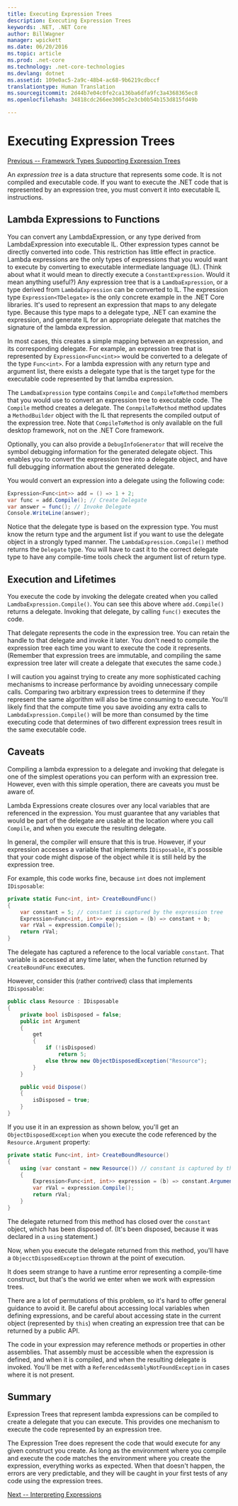 ```yaml
---
title: Executing Expression Trees
description: Executing Expression Trees
keywords: .NET, .NET Core
author: BillWagner
manager: wpickett
ms.date: 06/20/2016
ms.topic: article
ms.prod: .net-core
ms.technology: .net-core-technologies
ms.devlang: dotnet
ms.assetid: 109e0ac5-2a9c-48b4-ac68-9b6219cdbccf
translationtype: Human Translation
ms.sourcegitcommit: 2d44b7e04c0fe2ca136ba6dfa9fc3a4368365ec8
ms.openlocfilehash: 34818cdc266ee3005c2e3cb0b54b153d815fd49b

---
```


# Executing Expression Trees

[Previous -- Framework Types Supporting Expression Trees](expression-classes.md)

An *expression tree* is a data structure that represents some code.
It is not compiled and executable code. If you want to execute the .NET code that is represented by an expression tree, you must convert it into executable IL instructions. 
## Lambda Expressions to Functions
You can convert any LambdaExpression, or any type derived from LambdaExpression into executable IL. Other expression types cannot be directly converted into code. This restriction has little effect in practice. Lambda expressions are the only types of expressions that you would want to execute by converting to executable intermediate language (IL). (Think about what it would mean to directly execute a `ConstantExpression`. Would it mean anything useful?) Any expression tree that is a `LamdbaExpression`, or a type derived from `LambdaExpression` can be converted to IL.
The expression type `Expression<TDelegate>` is the only concrete example in the .NET Core libraries. It's used to represent an expression that maps to any delegate type. Because this type maps to a delegate type, .NET can examine the expression, and generate IL for an appropriate delegate that matches the signature of the lambda expression. 

In most cases, this creates a simple mapping between an expression, and its corresponding delegate. For example, an expression tree that is represented by `Expression<Func<int>>` would be converted to a delegate of the type `Func<int>`. For a lambda expression with any return type and argument list, there exists a delegate type that is the target type for the executable code represented by that lamdba expression.

The `LamdbaExpression` type contains `Compile` and `CompileToMethod` members that you would use to convert an expression tree to executable code. The `Compile` method creates a delegate. The `ConmpileToMethod` method updates a `MethodBuilder` object with the IL that represents the compiled output of the expression tree. Note that `CompileToMethod` is only available on the full desktop framework, not on the .NET Core framework.

Optionally, you can also provide a `DebugInfoGenerator` that will receive the symbol debugging information for the generated delegate object. This enables you to convert the expression tree into a delegate object, and have full debugging information about the generated delegate.

You would convert an expression into a delegate using the following code:

```cs
Expression<Func<int>> add = () => 1 + 2;
var func = add.Compile(); // Create Delegate
var answer = func(); // Invoke Delegate
Console.WriteLine(answer);
```

Notice that the delegate type is based on the expression type. You must know the return type and the argument list if you want to use the delegate object in a strongly typed manner. The `LambdaExpression.Compile()` method returns the `Delegate` type. You will have to cast it to the correct delegate type to have any compile-time tools check the argument list of return type.

## Execution and Lifetimes

You execute the code by invoking the delegate created when you called `LamdbaExpression.Compile()`. You can see this above where `add.Compile()` returns a delegate. Invoking that delegate, by calling `func()` executes the code.

That delegate represents the code in the expression tree. You can retain the handle to that delegate and invoke it later. You don't need to compile the expression tree each time you want to execute the code it represents. (Remember that expression trees are immutable, and compiling the same expression tree later will create a delegate that executes the same code.)

I will caution you against trying to create any more sophisticated caching mechanisms to increase performance by avoiding unnecessary compile calls. Comparing two arbitrary expression trees to determine if they represent the same algorithm will also be time consuming to execute. You'll likely find that the compute time you save avoiding any extra calls to `LambdaExpression.Compile()` will be more than consumed by the time executing code that determines of two different expression trees result in the same executable code.

## Caveats

Compiling a lambda expression to a delegate and invoking that delegate is one of the simplest operations you can perform with an expression tree. However, even with this simple operation, there are caveats you must be aware of. 

Lambda Expressions create closures over any local variables that are referenced in the expression. You must guarantee that any variables that would be part of the delegate are usable at the location where you call `Compile`, and when you execute the resulting delegate.

In general, the compiler will ensure that this is true. However, if your expression accesses a variable that implements `IDisposable`, it's possible that your code might dispose of the object while it is still held by the expression tree.

For example, this code works fine, because `int` does not implement `IDisposable`:

```cs
private static Func<int, int> CreateBoundFunc()
{
    var constant = 5; // constant is captured by the expression tree
    Expression<Func<int, int>> expression = (b) => constant + b;
    var rVal = expression.Compile();
    return rVal;
}
```

The delegate has captured a reference to the local variable `constant`.
That variable is accessed at any time later, when the function returned by `CreateBoundFunc` executes.

However, consider this (rather contrived) class that implements `IDisposable`:

```cs
public class Resource : IDisposable
{
    private bool isDisposed = false;
    public int Argument
    {
        get
        {
            if (!isDisposed)
                return 5;
            else throw new ObjectDisposedException("Resource");
        }
    }

    public void Dispose()
    {
        isDisposed = true;
    }
}
```

If you use it in an expression as shown below, you'll get an `ObjectDisposedException` when you execute the code referenced by the `Resource.Argument` property:

```cs
private static Func<int, int> CreateBoundResource()
{
    using (var constant = new Resource()) // constant is captured by the expression tree
    {
        Expression<Func<int, int>> expression = (b) => constant.Argument + b;
        var rVal = expression.Compile();
        return rVal;
    }
}
```

The delegate returned from this method has closed over the `constant` object, which has been disposed of. (It's been disposed, because it was declared in a `using` statement.) 

Now, when you execute the delegate returned from this method, you'll have a `ObjecctDisposedException` thrown at the point of execution.

It does seem strange to have a runtime error representing a compile-time construct, but that's the world we enter when we work with expression trees.

There are a lot of permutations of this problem, so it's hard to offer general guidance to avoid it. Be careful about accessing local variables when defining expressions, and be careful about accessing state in the current object (represented by `this`) when creating an expression tree that can be returned by a public API.

The code in your expression may reference methods or properties in other assemblies. That assembly must be accessible when the expression is defined, and when it is compiled, and when the resulting delegate is invoked. You'll be met with a `ReferencedAssemblyNotFoundException` in cases where it is not present.

## Summary

Expression Trees that represent lambda expressions can be compiled to create a delegate that you can execute. This provides one mechanism to execute the code represented by an expression tree.

The Expression Tree does represent the code that would execute for any given construct you create. As long as the environment where you compile and execute the code matches the environment where you create the expression, everything works as expected. When that doesn't happen, the errors are very predictable, and they will be caught in your first tests of any code using the expression trees.

[Next -- Interpreting Expressions](expression-trees-interpreting.md)



<!--HONumber=Aug16_HO2-->


